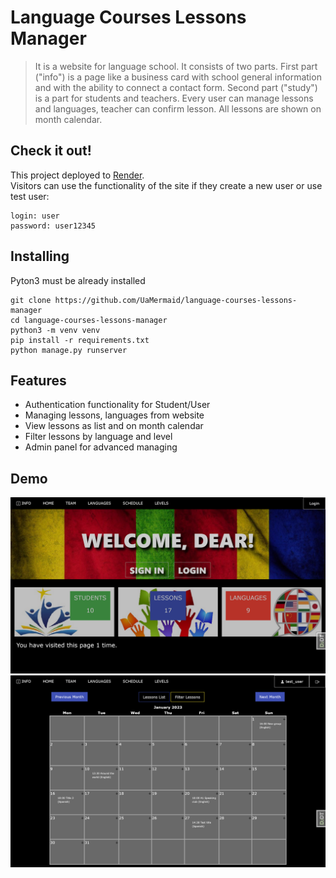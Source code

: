 # Language Courses Lessons Manager
> 
> It is a website for language school. 
> It consists of two parts. 
> First part ("info") is a page like a business card with school general information 
> and with the ability to connect a contact form. 
> Second part ("study") is a part for students and teachers. 
> Every user can manage lessons and languages, 
> teacher can confirm lesson. 
> All lessons are shown on month calendar.


## Check it out!

This project deployed to [Render](https://language-courses.onrender.com/).<br>
Visitors can use the functionality of the site 
if they create a new user or use test user:
~~~ 
login: user
password: user12345
~~~


## Installing 

Pyton3 must be already installed

```shell
git clone https://github.com/UaMermaid/language-courses-lessons-manager
cd language-courses-lessons-manager
python3 -m venv venv
pip install -r requirements.txt
python manage.py runserver
```




## Features

* Authentication functionality for Student/User
* Managing lessons, languages from website
* View lessons as list and on month calendar
* Filter lessons by language and level
* Admin panel for advanced managing

## Demo
![Website study homepage](study_home_page.png)
![Website lessons calendar](lessons_calendar.png)